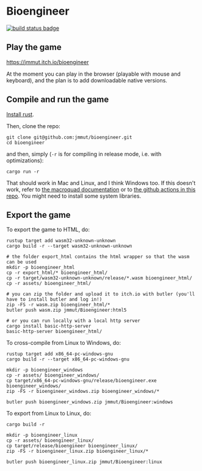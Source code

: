 # Bioengineer
[![build status badge](https://github.com/jmmut/bioengineer/actions/workflows/build.yml/badge.svg)](https://github.com/jmmut/bioengineer/actions)

## Play the game

https://jmmut.itch.io/bioengineer

At the moment you can play in the browser (playable with mouse and keyboard), and the plan is to add downloadable native versions.

## Compile and run the game

[Install rust](https://www.rust-lang.org/tools/install).

Then, clone the repo:
```
git clone git@github.com:jmmut/bioengineer.git
cd bioengineer
```

and then, simply (`-r` is for compiling in release mode, i.e. with optimizations):
```
cargo run -r
```

That should work in Mac and Linux, and I think Windows too. If this doesn't
work, refer to [the macroquad documentation](https://github.com/not-fl3/macroquad/#linux) or to [the github actions in this repo](.github/workflows/build.yml).
You might need to install some system libraries.

## Export the game

To export the game to HTML, do:
```
rustup target add wasm32-unknown-unknown
cargo build -r --target wasm32-unknown-unknown

# the folder export_html contains the html wrapper so that the wasm can be used
mkdir -p bioengineer_html
cp -r export_html/* bioengineer_html/
cp -r target/wasm32-unknown-unknown/release/*.wasm bioengineer_html/
cp -r assets/ bioengineer_html/

# you can zip the folder and upload it to itch.io with butler (you'll have to install butler and log in!)
zip -FS -r wasm.zip bioengineer_html/*
butler push wasm.zip jmmut/Bioengineer:html5

# or you can run locally with a local http server
cargo install basic-http-server
basic-http-server bioengineer_html/
```

To cross-compile from Linux to Windows, do:
```
rustup target add x86_64-pc-windows-gnu
cargo build -r --target x86_64-pc-windows-gnu

mkdir -p bioengineer_windows
cp -r assets/ bioengineer_windows/
cp target/x86_64-pc-windows-gnu/release/bioengineer.exe bioengineer_windows/
zip -FS -r bioengineer_windows.zip bioengineer_windows/*

butler push bioengineer_windows.zip jmmut/Bioengineer:windows
```

To export from Linux to Linux, do:
```
cargo build -r

mkdir -p bioengineer_linux
cp -r assets/ bioengineer_linux/
cp target/release/bioengineer bioengineer_linux/
zip -FS -r bioengineer_linux.zip bioengineer_linux/*

butler push bioengineer_linux.zip jmmut/Bioengineer:linux
```
